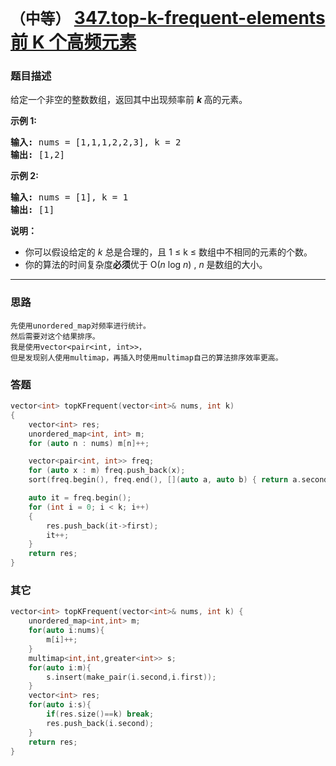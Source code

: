 # `（中等）` [347.top-k-frequent-elements 前 K 个高频元素](https://leetcode-cn.com/problems/top-k-frequent-elements/)

### 题目描述
<p>给定一个非空的整数数组，返回其中出现频率前&nbsp;<strong><em>k&nbsp;</em></strong>高的元素。</p>

<p><strong>示例 1:</strong></p>

<pre><strong>输入: </strong>nums = [1,1,1,2,2,3], k = 2
<strong>输出: </strong>[1,2]
</pre>

<p><strong>示例 2:</strong></p>

<pre><strong>输入: </strong>nums = [1], k = 1
<strong>输出: </strong>[1]</pre>

<p><strong>说明：</strong></p>

<ul>
	<li>你可以假设给定的&nbsp;<em>k&nbsp;</em>总是合理的，且 1 ≤ k ≤ 数组中不相同的元素的个数。</li>
	<li>你的算法的时间复杂度<strong>必须</strong>优于 O(<em>n</em> log <em>n</em>) ,&nbsp;<em>n&nbsp;</em>是数组的大小。</li>
</ul>


---
### 思路
```
先使用unordered_map对频率进行统计。
然后需要对这个结果排序。
我是使用vector<pair<int, int>>，
但是发现别人使用multimap，再插入时使用multimap自己的算法排序效率更高。
```

### 答题
``` C++
vector<int> topKFrequent(vector<int>& nums, int k) 
{
	vector<int> res;
	unordered_map<int, int> m;
	for (auto n : nums) m[n]++;

	vector<pair<int, int>> freq;
	for (auto x : m) freq.push_back(x);
	sort(freq.begin(), freq.end(), [](auto a, auto b) { return a.second > b.second; });

	auto it = freq.begin();
	for (int i = 0; i < k; i++)
	{
		res.push_back(it->first);
		it++;
	}
	return res;
}
```

### 其它
``` C++
vector<int> topKFrequent(vector<int>& nums, int k) {
	unordered_map<int,int> m;
	for(auto i:nums){
		m[i]++;
	}
	multimap<int,int,greater<int>> s;
	for(auto i:m){
		s.insert(make_pair(i.second,i.first));
	}
	vector<int> res;
	for(auto i:s){
		if(res.size()==k) break;
		res.push_back(i.second);
	}
	return res;
}
```

